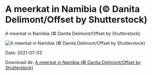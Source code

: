 # A meerkat in Namibia (© Danita Delimont/Offset by Shutterstock)

A meerkat in Namibia (© Danita Delimont/Offset by Shutterstock)

![A meerkat in Namibia (© Danita Delimont/Offset by Shutterstock)](https://bing.com/th?id=OHR.ShyFive_EN-US4337641438_UHD.jpg&w=1024&h=576)

Date: 2021-07-03

Download 4k: [A meerkat in Namibia (© Danita Delimont/Offset by Shutterstock)](https://bing.com/th?id=OHR.ShyFive_EN-US4337641438_UHD.jpg)

